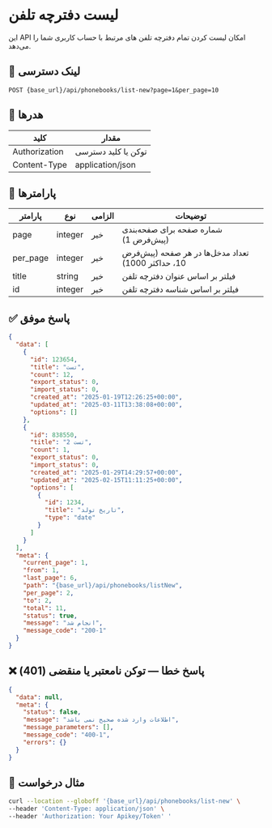 # لیست دفترچه تلفن

این API امکان لیست کردن تمام دفترچه تلفن های مرتبط با حساب کاربری شما را می‌دهد.

## 📍 لینک دسترسی

```
POST {base_url}/api/phonebooks/list-new?page=1&per_page=10
```

## 🧾 هدرها

| کلید          | مقدار               |
|---------------|---------------------|
| Authorization | توکن یا کلید دسترسی |
| Content-Type  | application/json    |

## 📝 پارامترها

| پارامتر  | نوع     | الزامی | توضیحات                                            |
|----------|---------|--------|----------------------------------------------------|
| page     | integer | خیر    | شماره صفحه برای صفحه‌بندی (پیش‌فرض 1)              |
| per_page | integer | خیر    | تعداد مدخل‌ها در هر صفحه (پیش‌فرض 10، حداکثر 1000) |
| title    | string  | خیر    | فیلتر بر اساس عنوان دفترچه تلفن                    |
| id       | integer | خیر    | فیلتر بر اساس شناسه دفترچه تلفن                    |

## ✅ پاسخ موفق

```json
{
  "data": [
    {
      "id": 123654,
      "title": "تست",
      "count": 12,
      "export_status": 0,
      "import_status": 0,
      "created_at": "2025-01-19T12:26:25+00:00",
      "updated_at": "2025-03-11T13:38:08+00:00",
      "options": []
    },
    {
      "id": 838550,
      "title": "تست 2",
      "count": 1,
      "export_status": 0,
      "import_status": 0,
      "created_at": "2025-01-29T14:29:57+00:00",
      "updated_at": "2025-02-15T11:11:25+00:00",
      "options": [
        {
          "id": 1234,
          "title": "تاریخ تولد",
          "type": "date"
        }
      ]
    }
  ],
  "meta": {
    "current_page": 1,
    "from": 1,
    "last_page": 6,
    "path": "{base_url}/api/phonebooks/listNew",
    "per_page": 2,
    "to": 2,
    "total": 11,
    "status": true,
    "message": "انجام شد",
    "message_code": "200-1"
  }
}
```

## ❌ پاسخ خطا — توکن نامعتبر یا منقضی (401)

```json
{
  "data": null,
  "meta": {
    "status": false,
    "message": "اطلاعات وارد شده صحیح نمی باشد",
    "message_parameters": [],
    "message_code": "400-1",
    "errors": {}
  }
}
```

## 🧪 مثال درخواست

```bash
curl --location --globoff '{base_url}/api/phonebooks/list-new' \
--header 'Content-Type: application/json' \
--header 'Authorization: Your Apikey/Token' '
```
